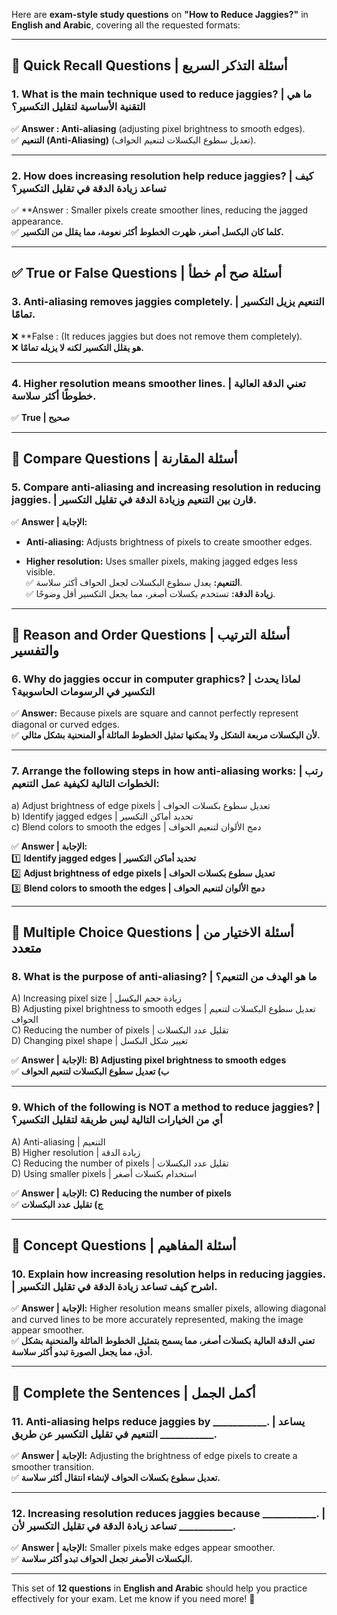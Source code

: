 Here are **exam-style study questions** on **"How to Reduce Jaggies?"** in **English and Arabic**, covering all the requested formats:

---

## **📌 Quick Recall Questions | أسئلة التذكر السريع**

### **1. What is the main technique used to reduce jaggies? | ما هي التقنية الأساسية لتقليل التكسير؟**

✅ **Answer : Anti-aliasing** (adjusting pixel brightness to smooth edges).  
✅ **التنعيم (Anti-Aliasing)** (تعديل سطوع البكسلات لتنعيم الحواف).

---

### **2. How does increasing resolution help reduce jaggies? | كيف تساعد زيادة الدقة في تقليل التكسير؟**

✅ **Answer : Smaller pixels create smoother lines, reducing the jagged appearance.  
✅ **كلما كان البكسل أصغر، ظهرت الخطوط أكثر نعومة، مما يقلل من التكسير.**

---

## **✅ True or False Questions | أسئلة صح أم خطأ**

### **3. Anti-aliasing removes jaggies completely. | التنعيم يزيل التكسير تمامًا.**

❌ **False : (It reduces jaggies but does not remove them completely).  
❌ **هو يقلل التكسير لكنه لا يزيله تمامًا.**

---

### **4. Higher resolution means smoother lines. | تعني الدقة العالية خطوطًا أكثر سلاسة.**

✅ **True | صحيح**

---

## **📌 Compare Questions | أسئلة المقارنة**

### **5. Compare anti-aliasing and increasing resolution in reducing jaggies. | قارن بين التنعيم وزيادة الدقة في تقليل التكسير.**

✅ **Answer | الإجابة:**

- **Anti-aliasing:** Adjusts brightness of pixels to create smoother edges.
    
- **Higher resolution:** Uses smaller pixels, making jagged edges less visible.  
    ✅ **التنعيم:** يعدل سطوع البكسلات لجعل الحواف أكثر سلاسة.  
    ✅ **زيادة الدقة:** تستخدم بكسلات أصغر، مما يجعل التكسير أقل وضوحًا.
    

---

## **📌 Reason and Order Questions | أسئلة الترتيب والتفسير**

### **6. Why do jaggies occur in computer graphics? | لماذا يحدث التكسير في الرسومات الحاسوبية؟**

✅ **Answer:** Because pixels are square and cannot perfectly represent diagonal or curved edges.  
✅ **لأن البكسلات مربعة الشكل ولا يمكنها تمثيل الخطوط المائلة أو المنحنية بشكل مثالي.**

---

### **7. Arrange the following steps in how anti-aliasing works: | رتب الخطوات التالية لكيفية عمل التنعيم:**

a) Adjust brightness of edge pixels | تعديل سطوع بكسلات الحواف  
b) Identify jagged edges | تحديد أماكن التكسير  
c) Blend colors to smooth the edges | دمج الألوان لتنعيم الحواف

✅ **Answer | الإجابة:**  
1️⃣ **Identify jagged edges | تحديد أماكن التكسير**  
2️⃣ **Adjust brightness of edge pixels | تعديل سطوع بكسلات الحواف**  
3️⃣ **Blend colors to smooth the edges | دمج الألوان لتنعيم الحواف**

---

## **📌 Multiple Choice Questions | أسئلة الاختيار من متعدد**

### **8. What is the purpose of anti-aliasing? | ما هو الهدف من التنعيم؟**

A) Increasing pixel size | زيادة حجم البكسل  
B) Adjusting pixel brightness to smooth edges | تعديل سطوع البكسلات لتنعيم الحواف  
C) Reducing the number of pixels | تقليل عدد البكسلات  
D) Changing pixel shape | تغيير شكل البكسل

✅ **Answer | الإجابة:** **B) Adjusting pixel brightness to smooth edges**  
✅ **ب) تعديل سطوع البكسلات لتنعيم الحواف**

---

### **9. Which of the following is NOT a method to reduce jaggies? | أي من الخيارات التالية ليس طريقة لتقليل التكسير؟**

A) Anti-aliasing | التنعيم  
B) Higher resolution | زيادة الدقة  
C) Reducing the number of pixels | تقليل عدد البكسلات  
D) Using smaller pixels | استخدام بكسلات أصغر

✅ **Answer | الإجابة:** **C) Reducing the number of pixels**  
✅ **ج) تقليل عدد البكسلات**

---

## **📌 Concept Questions | أسئلة المفاهيم**

### **10. Explain how increasing resolution helps in reducing jaggies. | اشرح كيف تساعد زيادة الدقة في تقليل التكسير.**

✅ **Answer | الإجابة:** Higher resolution means smaller pixels, allowing diagonal and curved lines to be more accurately represented, making the image appear smoother.  
✅ **تعني الدقة العالية بكسلات أصغر، مما يسمح بتمثيل الخطوط المائلة والمنحنية بشكل أدق، مما يجعل الصورة تبدو أكثر سلاسة.**

---

## **📌 Complete the Sentences | أكمل الجمل**

### **11. Anti-aliasing helps reduce jaggies by ___________. | يساعد التنعيم في تقليل التكسير عن طريق ___________.**

✅ **Answer | الإجابة:** Adjusting the brightness of edge pixels to create a smoother transition.  
✅ **تعديل سطوع بكسلات الحواف لإنشاء انتقال أكثر سلاسة.**

---

### **12. Increasing resolution reduces jaggies because ___________. | تساعد زيادة الدقة في تقليل التكسير لأن ___________.**

✅ **Answer | الإجابة:** Smaller pixels make edges appear smoother.  
✅ **البكسلات الأصغر تجعل الحواف تبدو أكثر سلاسة.**

---

This set of **12 questions** in **English and Arabic** should help you practice effectively for your exam. Let me know if you need more! 🚀